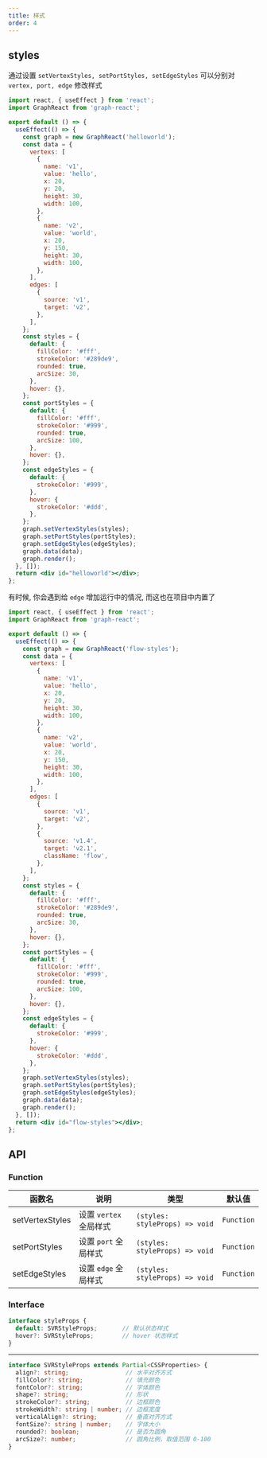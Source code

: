 ```yaml
---
title: 样式
order: 4
---
```


## styles

通过设置 `setVertexStyles, setPortStyles, setEdgeStyles` 可以分别对 `vertex, port, edge` 修改样式

```jsx
import react, { useEffect } from 'react';
import GraphReact from 'graph-react';

export default () => {
  useEffect(() => {
    const graph = new GraphReact('helloworld');
    const data = {
      vertexs: [
        {
          name: 'v1',
          value: 'hello',
          x: 20,
          y: 20,
          height: 30,
          width: 100,
        },
        {
          name: 'v2',
          value: 'world',
          x: 20,
          y: 150,
          height: 30,
          width: 100,
        },
      ],
      edges: [
        {
          source: 'v1',
          target: 'v2',
        },
      ],
    };
    const styles = {
      default: {
        fillColor: '#fff',
        strokeColor: '#289de9',
        rounded: true,
        arcSize: 30,
      },
      hover: {},
    };
    const portStyles = {
      default: {
        fillColor: '#fff',
        strokeColor: '#999',
        rounded: true,
        arcSize: 100,
      },
      hover: {},
    };
    const edgeStyles = {
      default: {
        strokeColor: '#999',
      },
      hover: {
        strokeColor: '#ddd',
      },
    };
    graph.setVertexStyles(styles);
    graph.setPortStyles(portStyles);
    graph.setEdgeStyles(edgeStyles);
    graph.data(data);
    graph.render();
  }, []);
  return <div id="helloworld"></div>;
};
```

有时候, 你会遇到给 `edge` 增加运行中的情况, 而这也在项目中内置了

```jsx
import react, { useEffect } from 'react';
import GraphReact from 'graph-react';

export default () => {
  useEffect(() => {
    const graph = new GraphReact('flow-styles');
    const data = {
      vertexs: [
        {
          name: 'v1',
          value: 'hello',
          x: 20,
          y: 20,
          height: 30,
          width: 100,
        },
        {
          name: 'v2',
          value: 'world',
          x: 20,
          y: 150,
          height: 30,
          width: 100,
        },
      ],
      edges: [
        {
          source: 'v1',
          target: 'v2',
        },
        {
          source: 'v1.4',
          target: 'v2.1',
          className: 'flow',
        },
      ],
    };
    const styles = {
      default: {
        fillColor: '#fff',
        strokeColor: '#289de9',
        rounded: true,
        arcSize: 30,
      },
      hover: {},
    };
    const portStyles = {
      default: {
        fillColor: '#fff',
        strokeColor: '#999',
        rounded: true,
        arcSize: 100,
      },
      hover: {},
    };
    const edgeStyles = {
      default: {
        strokeColor: '#999',
      },
      hover: {
        strokeColor: '#ddd',
      },
    };
    graph.setVertexStyles(styles);
    graph.setPortStyles(portStyles);
    graph.setEdgeStyles(edgeStyles);
    graph.data(data);
    graph.render();
  }, []);
  return <div id="flow-styles"></div>;
};
```

## API

### Function

<!-- prettier-ignore-start -->
| 函数名 | 说明 | 类型 | 默认值 |
| ----- | ---- | ---- | ----- |
| setVertexStyles | 设置 `vertex` 全局样式 | `(styles: styleProps) => void` | `Function` |
| setPortStyles | 设置 `port` 全局样式 | `(styles: styleProps) => void` | `Function` |
| setEdgeStyles | 设置 `edge` 全局样式 | `(styles: styleProps) => void` | `Function` |
<!-- prettier-ignore-end -->

### Interface

<!-- prettier-ignore-start -->

```typescript
interface styleProps {
  default: SVRStyleProps;       // 默认状态样式
  hover?: SVRStyleProps;        // hover 状态样式
}
```

------

```typescript
interface SVRStyleProps extends Partial<CSSProperties> {
  align?: string;                // 水平对齐方式
  fillColor?: string;            // 填充颜色
  fontColor?: string;            // 字体颜色
  shape?: string;                // 形状
  strokeColor?: string;          // 边框颜色
  strokeWidth?: string | number; // 边框宽度
  verticalAlign?: string;        // 垂直对齐方式
  fontSize?: string | number;    // 字体大小
  rounded?: boolean;             // 是否为圆角
  arcSize?: number;              // 圆角比例，取值范围 0-100
}
```
<!-- prettier-ignore-end -->
